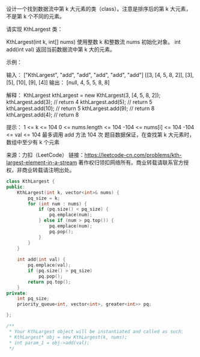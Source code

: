 设计一个找到数据流中第 k 大元素的类（class）。注意是排序后的第 k 大元素，不是第 k 个不同的元素。

请实现 KthLargest 类：

KthLargest(int k, int[] nums) 使用整数 k 和整数流 nums 初始化对象。
int add(int val) 返回当前数据流中第 k 大的元素。


示例：

输入：
["KthLargest", "add", "add", "add", "add", "add"]
[[3, [4, 5, 8, 2]], [3], [5], [10], [9], [4]]
输出：
[null, 4, 5, 5, 8, 8]

解释：
KthLargest kthLargest = new KthLargest(3, [4, 5, 8, 2]);
kthLargest.add(3);   // return 4
kthLargest.add(5);   // return 5
kthLargest.add(10);  // return 5
kthLargest.add(9);   // return 8
kthLargest.add(4);   // return 8


提示：
1 <= k <= 104
0 <= nums.length <= 104
-104 <= nums[i] <= 104
-104 <= val <= 104
最多调用 add 方法 104 次
题目数据保证，在查找第 k 大元素时，数组中至少有 k 个元素

来源：力扣（LeetCode）
链接：https://leetcode-cn.com/problems/kth-largest-element-in-a-stream
著作权归领扣网络所有。商业转载请联系官方授权，非商业转载请注明出处。

```cpp
class KthLargest {
public:
    KthLargest(int k, vector<int>& nums) {
        pq_size = k;
        for (int num : nums) {
            if (pq.size() < pq_size) {
                pq.emplace(num);
            } else if (num > pq.top()) {
                pq.emplace(num);
                pq.pop();
            }
        }
    }
        
    int add(int val) {
        pq.emplace(val);
        if (pq.size() > pq_size)
            pq.pop();
        return pq.top();
    }
private:
    int pq_size;
    priority_queue<int, vector<int>, greater<int>> pq;

};

/**
 * Your KthLargest object will be instantiated and called as such:
 * KthLargest* obj = new KthLargest(k, nums);
 * int param_1 = obj->add(val);
 */
```

